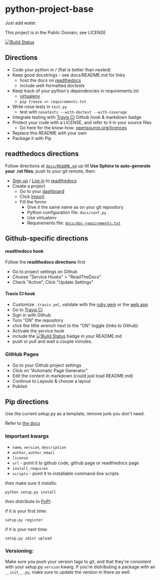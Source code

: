 python-project-base
===================

Just add water.

This project is in the Public Domain; see LICENSE

[![Build Status][2.1]][2.2]

## Directions

  * Code your python in / (flat is better than nested)
  * Keep good docstrings - see docs/README.md for links
    * host the docs on [readthedocs][0]
    * include well-formatted doctests
  * Keep track of your python's dependencies in requirements.txt
    * [virtualenv][1]
    * `pip freeze >> requirements.txt`
  * Write nose tests in `test.py`
    * test with `nosetests --with-doctest --with-coverage`
  * Integrate testing with [Travis CI][1] Github hook & markdown badge
  * Protect your code with a LICENSE, and refer to it in your source files
    * Go here for the know-how: [opensource.org/licences][5]
  * Replace this README with your own
  * Package it with Pip

## readthedocs directions

Follow directions at [`docs/README.md`](/docs/README.md) up till **Use Sphinx to auto-generate your .rst files**, push to your git remote, then:

  * [Sign up][0.1] / [Log in][0.2] to [readthedocs][0]
  * Create a project
    * Go to your [dashboard][0.3]
    * Click [Import][0.4]
    * Fill the forms
      * Give it the same name as on your git repository
      * Python configuration file: `docs/conf.py`
      * Use virtualenv
      * Requirements file: [`docs/doc-requirements.txt`](/docs/doc-requirements.txt)

## Github-specific directions

#### readthedocs hook
Follow the **readthedocs directions** first
  * Go to project settings on Github
  * Choose "Service Hooks" > "ReadTheDocs"
  * Check "Active", Click "Update Settings"

#### Travis CI hook
  * Customize `.travis.yml`, validate with the [ruby gem][2.3] or the [web app][2.4]
  * Go to [Travis CI][3]
  * Sign in with Github
  * Turn "ON" the repository
  * click the little wrench next to the "ON" toggle (links to Github)
  * Activate the service hook
  * include the [![Build Status][2.1]][2.2] badge in your README.md
  * push or pull and wait a couple minutes.

### GitHub Pages
  * Go to your Github project settings
  * Click on "Automatic Page Generator"
  * Edit the content in markdown (could just load README.md)
  * Continue to Layouts & choose a layout
  * Publish


## Pip directions
Use the current setup.py as a template, remove junk you don't need.

Refer to [the docs][4]

### Important kwargs
  * `name`, `version`, `description`
  * `author`, `author_email`
  * `license`
  * `url` - point it to github code, github page or readthedocs page
  * `install_requires`
  * `scripts` - point it to installable command-line scripts

then make sure it installs:
```
python setup.py install
```

then distribute to [PyPI][3]:

if it is your first time:
```
setup.py register
```

if it is your next time:
```
setup.py sdist upload
```

### Versioning:
Make sure you push your version tags to git, and that they're consistent with your setup.py `version` kwarg. If you're distributing a package with an `__init__.py`, make sure to update the version in there as well.

[0]: https://readthedocs.org
  [0.1]: https://readthedocs.org/accounts/register/
  [0.2]: https://readthedocs.org/accounts/login/
  [0.3]: https://readthedocs.org/dashboard/
  [0.4]: https://readthedocs.org/dashboard/import/
[1]: https://github.com/pypa/virtualenv
[2]: https://travis-ci.org
  [2.1]: https://travis-ci.org/jameh/python-project-base.png
  [2.2]: https://travis-ci.org/jameh/python-project-base
  [2.3]: http://about.travis-ci.org/docs/user/travis-lint/
  [2.4]: http://lint.travis-ci.org/
[3]: https://pypi.python.org/pypi
[4]: http://pythonhosted.org/distribute/
[5]: http://opensource.org/licenses/

